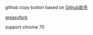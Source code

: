 github copy button based on [Github助手](https://greasyfork.org/en/scripts/37899-github%E5%8A%A9%E6%89%8B)

[greasyfork](https://greasyfork.org/en/scripts/374461-github-copy)

support chrome 70
